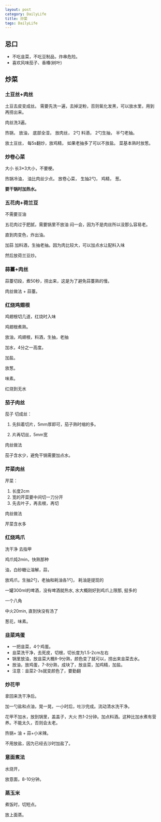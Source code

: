 ```yaml
---
layout: post
category: DailyLife
title: 炒菜
tags: DailyLife
---
```


## 忌口

- 不吃韭菜，不吃豆制品，炸串危险。
- 喜欢风味茄子、香椿(树叶) 

## 炒菜

### 土豆丝+肉丝

土豆去皮变成丝。 需要先洗一遍，去掉淀粉，否则氧化发黑，可以放水里，用到再捞出来。

 

肉丝洗3遍。

 

热锅， 放油， 底部全湿， 放肉丝， 2勺 料酒， 2勺生抽， 半勺老抽。

 

放土豆丝， 每5s翻炒，放鸡精， 如果老抽多了可以不放盐。 菜基本熟时放葱。

 

 

### 炒卷心菜

大小 长3*3大小，不要梗。 

 

热锅冷油， 油比肉丝少点。 放卷心菜， 生抽2勺， 鸡精， 葱。 

  

**要干锅时加热水。** 



### 五花肉+荷兰豆

不需要豆油

五花肉过于肥腻，需要锅里不放油 闷一会，因为不是肉丝所以没那么容易老。

直到肉变色，炸出油。

加蒜 加料酒，生抽老抽。因为肉比较大，可以加点水让配料入味

然后放荷兰豆炒。



### 蒜薹+肉丝

蒜薹切段，煮50秒，捞出来，这是为了避免蒜薹熟的慢。

肉丝做法 + 蒜薹。



### 红烧鸡翅根

鸡翅根切几道，红烧时入味

鸡翅根煮熟。

放油，鸡翅根，料酒，生抽，老抽

加水，4分之一高度。

加盐。

放葱。

味素。

红烧到无水




### 茄子肉丝
茄子 切成丝： 

1. 先斜着切片，5mm厚即可，茄子熟时缩的多。

2. 片再切丝，5mm宽

肉丝做法

茄子含水少，避免干锅需要加点水。




### 芹菜肉丝

芹菜：
1. 长度2cm
2. 宽的芹菜要中间切一刀分开
3. 先去叶子，再去根，再切

肉丝做法

芹菜含水多

### 红烧鸡爪

洗干净 去指甲

鸡爪炖2min，快熟那种

油，白砂糖让溶解，蒜，

放鸡爪，生抽2勺，老抽和耗油各1勺， 耗油是提现的

一罐300ml的啤酒，没有啤酒就热水, 水大概刚好到鸡爪上限那, 挺多的

一个八角

中火20min, 直到快没有汤了

葱花，味素。



### 韭菜鸡蛋

- 一把韭菜，4个鸡蛋。
- 韭菜洗干净，去死皮，切根，切长度为1.5-2cm左右
- 锅里放油，放韭菜大概8-9分熟，颜色变了就可以，捞出来韭菜去水。
- 放油，放鸡蛋，7-8分熟，成块了，放韭菜，加鸡精，加盐。
- 注意：韭菜2-3s就变颜色了，要勤翻



### 炒花甲

拿回来洗干净后。

加一勺盐和点油，晃一晃，一小时后，吐沙完成。流动清水洗干净。

花甲不加水，放到锅里，盖盖子，大火 热1-2分钟。加点料酒。这种比加水煮有营养。不能太久，否则会太老。



热锅+ 油 + 蒜+小米辣。

不用放盐，因为已经去沙时加盐了。

### 意面煮法

水烧开，

放意面，8-10分钟。



### 蒸玉米

煮饭时，切短点。

放上面蒸。

